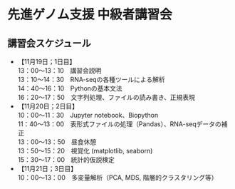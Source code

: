 # 先進ゲノム支援 中級者講習会

## 講習会スケジュール
* 【11月19日；1日目】  
13：00～13：10　講習会説明  
13：10～14：30　RNA-seqの各種ツールによる解析  
14：40～16：10　Pythonの基本文法  
16：20～17：50　文字列処理、ファイルの読み書き、正規表現  
* 【11月20日；2日目】  
10：00～11：30　Jupyter notebook、Biopython  
11：40〜13：00　表形式ファイルの処理（Pandas）、RNA-seqデータの補正  
13：00〜13：50　昼食休憩  
13：50〜15：20　視覚化 (matplotlib, seaborn)  
15：30〜17：00　統計的仮説検定  
* 【11月21日；3日目】  
10：00～13：00　多変量解析（PCA, MDS, 階層的クラスタリング等）  


